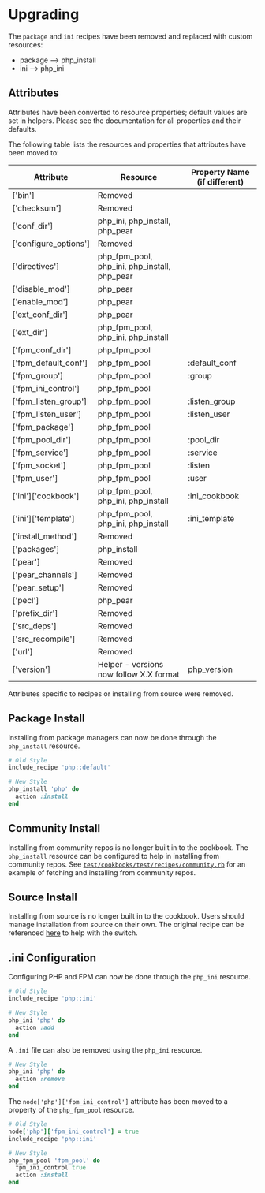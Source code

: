 # Upgrading

The `package` and `ini` recipes have been removed and replaced with custom resources:

- package --> php_install
- ini     --> php_ini

## Attributes

Attributes have been converted to resource properties; default values are set in helpers. Please see the documentation for all properties and their defaults.

The following table lists the resources and properties that attributes have been moved to:

| Attribute             | Resource                                     | Property Name (if different) |
| ----------------------| -------------------------------------------- | ---------------------------- |
| ['bin']               | Removed                                      |                              |
| ['checksum']          | Removed                                      |                              |
| ['conf_dir']          | php_ini, php_install, php_pear               |                              |
| ['configure_options'] | Removed                                      |                              |
| ['directives']        | php_fpm_pool, php_ini, php_install, php_pear |                              |
| ['disable_mod']       | php_pear                                     |                              |
| ['enable_mod']        | php_pear                                     |                              |
| ['ext_conf_dir']      | php_pear                                     |                              |
| ['ext_dir']           | php_fpm_pool, php_ini, php_install           |                              |
| ['fpm_conf_dir']      | php_fpm_pool                                 |                              |
| ['fpm_default_conf']  | php_fpm_pool                                 | :default_conf                |
| ['fpm_group']         | php_fpm_pool                                 | :group                       |
| ['fpm_ini_control']   | php_fpm_pool                                 |                              |
| ['fpm_listen_group']  | php_fpm_pool                                 | :listen_group                |
| ['fpm_listen_user']   | php_fpm_pool                                 | :listen_user                 |
| ['fpm_package']       | php_fpm_pool                                 |                              |
| ['fpm_pool_dir']      | php_fpm_pool                                 | :pool_dir                    |
| ['fpm_service']       | php_fpm_pool                                 | :service                     |
| ['fpm_socket']        | php_fpm_pool                                 | :listen                      |
| ['fpm_user']          | php_fpm_pool                                 | :user                        |
| ['ini']['cookbook']   | php_fpm_pool, php_ini, php_install           | :ini_cookbook                |
| ['ini']['template']   | php_fpm_pool, php_ini, php_install           | :ini_template                |
| ['install_method']    | Removed                                      |                              |
| ['packages']          | php_install                                  |                              |
| ['pear']              | Removed                                      |                              |
| ['pear_channels']     | Removed                                      |                              |
| ['pear_setup']        | Removed                                      |                              |
| ['pecl']              | php_pear                                     |                              |
| ['prefix_dir']        | Removed                                      |                              |
| ['src_deps']          | Removed                                      |                              |
| ['src_recompile']     | Removed                                      |                              |
| ['url']               | Removed                                      |                              |
| ['version']           | Helper - versions now follow X.X format      | php_version                  |

Attributes specific to recipes or installing from source were removed.

## Package Install

Installing from package managers can now be done through the `php_install` resource.

```ruby
# Old Style
include_recipe 'php::default'
```

```ruby
# New Style
php_install 'php' do
  action :install
end
```

## Community Install

Installing from community repos is no longer built in to the cookbook. The `php_install` resource can be configured to help in installing from community repos. See [`test/cookbooks/test/recipes/community.rb`](https://github.com/sous-chefs/php/tree/main/test/cookbooks/test/recipes/community.rb) for an example of fetching and installing from community repos.

## Source Install

Installing from source is no longer built in to the cookbook. Users should manage installation from source on their own. The original recipe can be referenced [here](https://github.com/sous-chefs/php/blob/9.2.16/recipes/source.rb) to help with the switch.

## .ini Configuration

Configuring PHP and FPM can now be done through the `php_ini` resource.

```ruby
# Old Style
include_recipe 'php::ini'
```

```ruby
# New Style
php_ini 'php' do
  action :add
end
```

A `.ini` file can also be removed using the `php_ini` resource.

```ruby
# New Style
php_ini 'php' do
  action :remove
end
```

The `node['php']['fpm_ini_control']` attribute has been moved to a property of the `php_fpm_pool` resource.

```ruby
# Old Style
node['php']['fpm_ini_control'] = true
include_recipe 'php::ini'
```

```ruby
# New Style
php_fpm_pool 'fpm_pool' do
  fpm_ini_control true
  action :install
end
```
